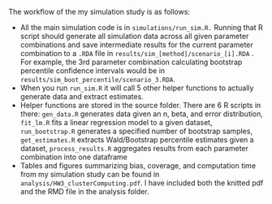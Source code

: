The workflow of the my simulation study is as follows:

- All the main simulation code is in ```simulations/run_sim.R.``` Running that R script should generate all simulation data across all given parameter combinations and save intermediate results for the current parameter combination to a ```.RDA``` file in ```results/sim_[method]/scenario_[i].RDA``` . For example, the 3rd parameter combination calculating bootstrap percentile confidence intervals would be in ```results/sim_boot_percentile/scenario_3.RDA```.
- When you run ```run_sim.R``` it will call 5 other helper functions to actually generate data and extract estimates.
- Helper functions are stored in the source folder. There are 6 R scripts in there: ```gen_data.R``` generates data given an n, beta, and error distribution, ```fit_lm.R``` fits a linear regression model to a given dataset, ```run_bootstrap.R``` generates a specified number of bootstrap samples, ```get_estimates.R``` extracts Wald/Bootstrap percentile estimates given a dataset, ```process_results.R``` aggregates results from each parameter combination into one dataframe
- Tables and figures summarizing bias, coverage, and computation time from my simulation study can be found in ```analysis/HW3_clusterComputing.pdf```. I have included both the knitted pdf and the RMD file in the analysis folder.



